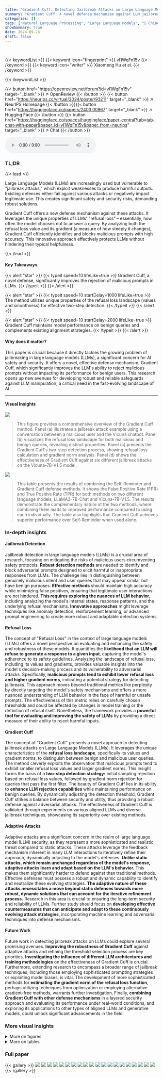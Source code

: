 ```yaml
---
title: "Gradient Cuff: Detecting Jailbreak Attacks on Large Language Models by Exploring Refusal Loss Landscapes"
summary: "Gradient Cuff: A novel defense mechanism against LLM jailbreaks, leveraging refusal loss landscapes for improved malicious query rejection without harming model performance on benign inputs."
categories: []
tags: ["Natural Language Processing", "Large Language Models", "🏢 Chinese University of Hong Kong",]
showSummary: true
date: 2024-09-26
draft: false
---
```


<br>

{{< keywordList >}}
{{< keyword icon="fingerprint" >}} vI1WqFn15v {{< /keyword >}}
{{< keyword icon="writer" >}} Xiaomeng Hu et el. {{< /keyword >}}
 
{{< /keywordList >}}

{{< button href="https://openreview.net/forum?id=vI1WqFn15v" target="_blank" >}}
↗ OpenReview
{{< /button >}}
{{< button href="https://neurips.cc/virtual/2024/poster/93211" target="_blank" >}}
↗ NeurIPS Homepage
{{< /button >}}{{< button href="https://huggingface.co/papers/2403.00867" target="_blank" >}}
↗ Hugging Face
{{< /button >}}
{{< button href="https://huggingface.co/spaces/huggingface/paper-central?tab=tab-chat-with-paper&paper_id=vI1WqFn15v&paper_from=neurips" target="_blank" >}}
↗ Chat
{{< /button >}}



<audio controls>
    <source src="https://ai-paper-reviewer.com/vI1WqFn15v/podcast.wav" type="audio/wav">
    Your browser does not support the audio element.
</audio>


### TL;DR


{{< lead >}}

Large Language Models (LLMs) are increasingly used but vulnerable to "jailbreak attacks," which exploit weaknesses to produce harmful outputs.  Existing defenses either fail against various attacks or negatively impact legitimate use.  This creates significant safety and security risks, demanding robust solutions.

Gradient Cuff offers a new defense mechanism against these attacks. It leverages the unique properties of LLMs' "refusal loss" – essentially, how often the model chooses not to answer a query. By analyzing both the refusal loss value and its gradient (a measure of how steeply it changes), Gradient Cuff efficiently identifies and blocks malicious prompts with high accuracy.  This innovative approach effectively protects LLMs without hindering their typical helpfulness.

{{< /lead >}}


#### Key Takeaways

{{< alert "star" >}}
{{< typeit speed=10 lifeLike=true >}} Gradient Cuff, a novel defense, significantly improves the rejection of malicious prompts in LLMs. {{< /typeit >}}
{{< /alert >}}

{{< alert "star" >}}
{{< typeit speed=10 startDelay=1000 lifeLike=true >}} The method utilizes unique properties of the refusal loss landscape (values and smoothness) for effective two-step detection. {{< /typeit >}}
{{< /alert >}}

{{< alert "star" >}}
{{< typeit speed=10 startDelay=2000 lifeLike=true >}} Gradient Cuff maintains model performance on benign queries and complements existing alignment strategies. {{< /typeit >}}
{{< /alert >}}

#### Why does it matter?
This paper is crucial because it directly tackles the growing problem of jailbreaking in large language models (LLMs), a significant concern for AI safety and security.  It offers a novel, effective defense mechanism, Gradient Cuff, which significantly improves the LLM's ability to reject malicious prompts without impacting its performance for benign users. This research opens up new avenues for developing robust and reliable safeguards against LLM manipulation, a critical need in the fast-evolving landscape of AI.

------
#### Visual Insights



![](https://ai-paper-reviewer.com/vI1WqFn15v/figures_1_1.jpg)

> This figure provides a comprehensive overview of the Gradient Cuff method. Panel (a) illustrates a jailbreak attack example using a conversation between a malicious user and the Vicuna chatbot. Panel (b) visualizes the refusal loss landscape for both malicious and benign queries, revealing distinct properties. Panel (c) presents the Gradient Cuff's two-step detection process, showing refusal loss calculation and gradient norm analysis. Panel (d) shows the effectiveness of Gradient Cuff against six different jailbreak attacks on the Vicuna-7B-V1.5 model.





![](https://ai-paper-reviewer.com/vI1WqFn15v/tables_7_1.jpg)

> This table presents the results of combining the Self-Reminder and Gradient Cuff defense methods. It shows the False Positive Rate (FPR) and True Positive Rate (TPR) for both methods on two different language models, LLaMA2-7B-Chat and Vicuna-7B-V1.5. The results demonstrate the complementary nature of the two methods, where combining them leads to improved performance compared to using each individually.  The table also highlights that Gradient Cuff achieves superior performance over Self-Reminder when used alone.





### In-depth insights


#### Jailbreak Detection
Jailbreak detection in large language models (LLMs) is a crucial area of research, focusing on mitigating the risks of malicious users circumventing safety protocols.  **Robust detection methods** are needed to identify and block adversarial prompts designed to elicit harmful or inappropriate responses from LLMs. The challenge lies in distinguishing between genuinely malicious intent and user queries that may appear similar but have benign purposes.  **Effective methods** should maintain high accuracy while minimizing false positives, ensuring that legitimate user interactions are not hindered.  **This requires exploring the nuances of LLM behavior**, including analyzing the model's internal states, response patterns, and the underlying refusal mechanisms.  **Innovative approaches** might leverage techniques like anomaly detection, reinforcement learning, or advanced prompt engineering to create more robust and adaptable detection systems.

#### Refusal Loss
The concept of "Refusal Loss" in the context of large language models (LLMs) offers a novel perspective on evaluating and enhancing the safety and robustness of these models.  It quantifies the **likelihood that an LLM will refuse to generate a response to a given input**, capturing the model's adherence to its safety guidelines.  Analyzing the landscape of refusal loss, including its values and gradients, provides valuable insights into the model's decision-making process and its vulnerability to adversarial attacks.  Specifically, **malicious prompts tend to exhibit lower refusal loss and higher gradient norms**, indicating a potential strategy for detecting jailbreaks.  This approach moves beyond traditional metrics like perplexity by directly targeting the model's safety mechanisms and offers a more nuanced understanding of LLM behavior in the face of harmful or unsafe prompts. The effectiveness of this metric relies on carefully chosen thresholds and could be affected by changes in model training or the definition of refusal itself.  Nonetheless, the framework provides a **powerful tool for evaluating and improving the safety of LLMs** by providing a direct measure of their ability to reject harmful inputs.

#### Gradient Cuff
The concept of "Gradient Cuff" presents a novel approach to detecting jailbreak attacks on Large Language Models (LLMs).  It leverages the unique characteristics of the **refusal loss landscape**, specifically its values and gradient norms, to distinguish between benign and malicious user queries.  The method cleverly exploits the observation that malicious prompts tend to exhibit smaller refusal loss values and larger gradient norms. This insight forms the basis of a **two-step detection strategy:** initial sampling rejection based on refusal loss values, followed by gradient norm rejection for queries that pass the first filter.  The beauty of Gradient Cuff lies in its ability to **enhance LLM rejection capabilities** while maintaining performance on benign queries. By dynamically adjusting the detection threshold, Gradient Cuff strikes a balance between security and utility, thus providing a robust defense against adversarial attacks.  The effectiveness of Gradient Cuff is validated through experiments on various aligned LLMs and diverse jailbreak techniques, showcasing its superiority over existing methods.

#### Adaptive Attacks
Adaptive attacks are a significant concern in the realm of large language model (LLM) security, as they represent a more sophisticated and realistic threat compared to static attacks.  These attacks leverage the feedback mechanism inherent in many LLM interactions to iteratively refine their approach, dynamically adjusting to the model's defenses. **Unlike static attacks, which remain unchanged regardless of the model's response, adaptive attacks learn and adapt based on the LLM's behavior.** This makes them significantly harder to defend against than traditional methods.  Effective defenses must possess a robust and dynamic capability to identify and neutralize these evolving strategies. **The adaptive nature of these attacks necessitates a move beyond static defenses towards more robust, dynamic solutions that can account for the iterative refinement process.**  Research in this area is crucial to ensuring the long-term security and reliability of LLMs.  Further study should focus on **developing effective countermeasures that can anticipate and adapt to these continuously evolving attack strategies**, incorporating machine learning and adversarial techniques into defense mechanisms.

#### Future Work
Future work in detecting jailbreak attacks on LLMs could explore several promising avenues. **Improving the robustness of Gradient Cuff** against adaptive attacks and refining the threshold selection process are key priorities.  **Investigating the influence of different LLM architectures and training methodologies** on the effectiveness of Gradient Cuff is crucial.  Furthermore, extending research to encompass a broader range of jailbreak techniques, including those employing sophisticated prompting strategies or exploiting model biases, is vital.  The development of more sophisticated methods for **estimating the gradient norm of the refusal loss function**, perhaps utilizing techniques from optimization or employing alternative gradient-free methods, warrants further investigation.  Finally, **combining Gradient Cuff with other defense mechanisms** in a layered security approach and evaluating its performance under real-world conditions,  and exploring its applications to other types of aligned LLMs and generative models, could unlock significant advancements in the field.


### More visual insights

<details>
<summary>More on figures
</summary>


![](https://ai-paper-reviewer.com/vI1WqFn15v/figures_6_1.jpg)

> This figure shows the performance of Gradient Cuff and other defense methods against 6 different types of jailbreak attacks on two language models: LLaMA2-7B-Chat and Vicuna-7B-V1.5.  The x-axis represents the false positive rate (FPR), indicating how often benign queries were incorrectly flagged as malicious. The y-axis represents the true positive rate (TPR), showing how often malicious queries were correctly identified. The graph illustrates that Gradient Cuff achieves a high TPR while maintaining a low FPR, outperforming other methods.


![](https://ai-paper-reviewer.com/vI1WqFn15v/figures_9_1.jpg)

> This figure provides a comprehensive overview of the Gradient Cuff method. Panel (a) illustrates a jailbreak attack scenario, while panel (b) visualizes the refusal loss landscape for both benign and malicious queries. Panel (c) details the Gradient Cuff workflow, and panel (d) presents the method's performance against various jailbreak attacks on the Vicuna-7B-V1.5 model.  The figure demonstrates the key aspects of Gradient Cuff, from its conceptual basis to its empirical performance.


![](https://ai-paper-reviewer.com/vI1WqFn15v/figures_9_2.jpg)

> The figure shows the performance of Gradient Cuff and baseline methods on two LLMs (LLaMA2-7B-Chat and Vicuna-7B-V1.5) against six types of jailbreak attacks.  The x-axis represents the false positive rate (FPR, benign query rejection rate), and the y-axis represents the true positive rate (TPR, malicious query rejection rate).  The plot helps to visually compare the effectiveness of different methods in terms of their ability to detect jailbreaks while minimizing false positives.  The MMLU accuracy is also provided to illustrate the tradeoff between security and model performance.


![](https://ai-paper-reviewer.com/vI1WqFn15v/figures_15_1.jpg)

> This figure provides a comprehensive overview of the Gradient Cuff method. Panel (a) illustrates a jailbreak attack scenario. Panel (b) visualizes the refusal loss landscape for both benign and malicious queries. Panel (c) shows the workflow of Gradient Cuff and examples of refusal loss calculation. Finally, panel (d) presents the performance evaluation of Gradient Cuff against various jailbreak attacks.


![](https://ai-paper-reviewer.com/vI1WqFn15v/figures_19_1.jpg)

> This figure provides a comprehensive overview of the Gradient Cuff method. Panel (a) illustrates a jailbreak attack example using a conversation between malicious actors and the Vicuna chatbot. Panel (b) visualizes the refusal loss landscape for both benign and malicious queries, highlighting the differences in their values and smoothness.  Panel (c) outlines the Gradient Cuff's two-step detection process, showing how refusal loss and its gradient norm are calculated. Finally, panel (d) presents a bar chart showing the effectiveness of Gradient Cuff against 6 different jailbreak attacks on the Vicuna-7B-V1.5 model.


![](https://ai-paper-reviewer.com/vI1WqFn15v/figures_20_1.jpg)

> This figure shows the performance of Gradient Cuff and other baseline methods on two different language models, LLaMA2-7B-Chat and Vicuna-7B-V1.5.  It compares the true positive rate (TPR, correctly identifying malicious queries) against the false positive rate (FPR, incorrectly rejecting benign queries).  The plots illustrate the trade-off between effectively detecting malicious queries and maintaining good performance on benign queries.  Error bars represent the standard deviation across six different types of jailbreak attacks.  The MMLU accuracy is also included to show the impact of each method on the model's overall performance.


![](https://ai-paper-reviewer.com/vI1WqFn15v/figures_20_2.jpg)

> This figure provides a comprehensive overview of the Gradient Cuff method. Panel (a) illustrates a jailbreak attack scenario. Panel (b) visualizes the refusal loss landscape for both benign and malicious queries, highlighting key differences. Panel (c) details the workflow of Gradient Cuff, including the two-step rejection process based on refusal loss and gradient norm. Finally, panel (d) presents experimental results demonstrating the effectiveness of Gradient Cuff against six different jailbreak attacks on Vicuna-7B-V1.5.


![](https://ai-paper-reviewer.com/vI1WqFn15v/figures_23_1.jpg)

> This figure shows the performance of Gradient Cuff and other defense methods on two different LLMs (LLaMA2-7B-Chat and Vicuna-7B-V1.5) against six types of jailbreak attacks.  The x-axis represents the false positive rate (FPR), or the rate at which benign queries are incorrectly rejected. The y-axis represents the true positive rate (TPR), or the rate at which malicious queries are correctly rejected.  The chart visually compares the effectiveness of different methods at balancing high accuracy in detecting malicious queries with a low rate of false positives.  MMLU accuracy scores are also provided for methods with low FPR, demonstrating that maintaining model utility isn't sacrificed.


</details>




<details>
<summary>More on tables
</summary>


![](https://ai-paper-reviewer.com/vI1WqFn15v/tables_7_2.jpg)
> This table compares the performance of Gradient Cuff against two supervised methods, LLaMA-Guard and Safe-Decoding, in terms of both True Positive Rate (TPR) and False Positive Rate (FPR).  It shows the effectiveness of Gradient Cuff in relation to other approaches that require training additional models.

![](https://ai-paper-reviewer.com/vI1WqFn15v/tables_8_1.jpg)
> This table presents the results of an ablation study on the Gradient Cuff method.  It compares the performance of the full Gradient Cuff method with a version that excludes the second stage (Gradient Norm Rejection) and versions with different thresholds (σ) for the second stage.  The results show the impact of the second stage and different thresholds on the False Positive Rate (FPR) and True Positive Rate (TPR).

![](https://ai-paper-reviewer.com/vI1WqFn15v/tables_8_2.jpg)
> This table presents the results of evaluating Gradient Cuff's performance against adaptive attacks.  Adaptive attacks are versions of existing attacks (PAIR, TAP, GCG) that are modified to try and circumvent the defense mechanism. The 'w/o' column shows the refusal rate (percentage of malicious queries successfully rejected) before the adaptive attack is applied, while the 'w/' column shows the refusal rate after the adaptive attack.  A lower refusal rate after the adaptive attack indicates that the adaptive attack was successful at bypassing the defense.

![](https://ai-paper-reviewer.com/vI1WqFn15v/tables_8_3.jpg)
> This table compares the performance of Gradient Cuff against two supervised methods, LLaMA-Guard and Safe-Decoding, in terms of True Positive Rate (TPR) and False Positive Rate (FPR) on two language models: LLaMA-2-7B-Chat and Vicuna-7B-V1.5.  It shows the effectiveness of Gradient Cuff even when compared to supervised methods.

![](https://ai-paper-reviewer.com/vI1WqFn15v/tables_15_1.jpg)
> This table presents the attack success rates (ASR) computed using two different methods: GPT-4 and LLaMA-Guard.  The results show the ASR for Gradient Cuff, SmoothLLM, PPL, and the baseline (without defense) on two language models: LLaMA-2-7B-Chat and Vicuna-7B-V1.5.  The GPT-4 ASR uses GPT-4 to judge whether the model's response is jailbroken, while the LLaMA-Guard ASR uses the LLaMA-Guard model for the same purpose. Lower ASR values indicate better performance.

![](https://ai-paper-reviewer.com/vI1WqFn15v/tables_17_1.jpg)
> This table compares the performance of Gradient Cuff with two supervised methods (LLaMA-Guard and Safe-Decoding) in terms of True Positive Rate (TPR) and False Positive Rate (FPR).  The TPR represents the model's ability to correctly identify malicious queries, while the FPR represents the rate of incorrectly identifying benign queries as malicious.  Lower FPR and higher TPR are desired. The results are shown for both LLaMA2-7B-Chat and Vicuna-7B-V1.5 language models.

![](https://ai-paper-reviewer.com/vI1WqFn15v/tables_17_2.jpg)
> This table presents the results of combining the Self-Reminder and Gradient Cuff methods. It shows the false positive rate (FPR) and true positive rate (TPR) for both methods on two language models (LLaMA2-7B-Chat and Vicuna-7B-V1.5). The table demonstrates that Gradient Cuff significantly improves the performance of Self-Reminder, especially in terms of TPR.

![](https://ai-paper-reviewer.com/vI1WqFn15v/tables_17_3.jpg)
> This table compares the performance of Gradient Cuff with two supervised methods, LLaMA-Guard and Safe-Decoding, in terms of True Positive Rate (TPR) and False Positive Rate (FPR) for malicious and benign user queries on LLaMA2-7B-Chat and Vicuna-7B-V1.5.  It demonstrates the effectiveness of Gradient Cuff against other methods. 

![](https://ai-paper-reviewer.com/vI1WqFn15v/tables_18_1.jpg)
> This table shows the gradient norm distribution of GCG prompts and adaptive GCG prompts for two LLMs: LLaMA-2-7B-Chat and Vicuna-7B-V1.5.  The gradient norm is a measure used in the Gradient Cuff method to detect jailbreak attempts.  The table presents the 25th, 50th, and 75th percentiles of the gradient norm for both standard GCG attacks and adaptive GCG attacks, along with the detection threshold used by Gradient Cuff for each LLM. The data highlights the differences in gradient norm between benign and malicious queries which is exploited by Gradient Cuff for improved jailbreak detection.

![](https://ai-paper-reviewer.com/vI1WqFn15v/tables_19_1.jpg)
> This table shows different combinations of N (LLM Response Sampling numbers) and P (Gaussian vector numbers) used in the Gradient Cuff algorithm when the total query times (q = N × (P + 1)) are increased from 10 to 40. It illustrates two strategies for increasing q: 'fixed-N' keeps N constant while increasing P and 'fixed-P' keeps P constant while increasing N.  Each strategy's total query times and the corresponding (N, P) values are provided.

![](https://ai-paper-reviewer.com/vI1WqFn15v/tables_21_1.jpg)
> This table compares the performance of Gradient Cuff against two supervised methods, namely LLaMA-Guard and Safe-Decoding.  The comparison is done in terms of False Positive Rate (FPR) and True Positive Rate (TPR), which represent the rate of rejecting benign queries and the rate of detecting malicious queries, respectively. The results are shown separately for LLaMA2-7B-Chat and Vicuna-7B-V1.5 models.  The table demonstrates Gradient Cuff's performance against these supervised baselines.

![](https://ai-paper-reviewer.com/vI1WqFn15v/tables_23_1.jpg)
> This table presents the performance comparison of Gradient Cuff, PPL, and SmoothLLM on two non-LLaMA-based language models, gemma-7b-it and Qwen2-7B-Instruct, against two types of attacks: GCG (transferred from Vicuna-7b-v1.5) and Base64. The results are shown in terms of refusal rates (higher is better), including the average refusal rate across both attacks for each model and defense method.

</details>




### Full paper

{{< gallery >}}
<img src="https://ai-paper-reviewer.com/vI1WqFn15v/1.png" class="grid-w50 md:grid-w33 xl:grid-w25" />
<img src="https://ai-paper-reviewer.com/vI1WqFn15v/2.png" class="grid-w50 md:grid-w33 xl:grid-w25" />
<img src="https://ai-paper-reviewer.com/vI1WqFn15v/3.png" class="grid-w50 md:grid-w33 xl:grid-w25" />
<img src="https://ai-paper-reviewer.com/vI1WqFn15v/4.png" class="grid-w50 md:grid-w33 xl:grid-w25" />
<img src="https://ai-paper-reviewer.com/vI1WqFn15v/5.png" class="grid-w50 md:grid-w33 xl:grid-w25" />
<img src="https://ai-paper-reviewer.com/vI1WqFn15v/6.png" class="grid-w50 md:grid-w33 xl:grid-w25" />
<img src="https://ai-paper-reviewer.com/vI1WqFn15v/7.png" class="grid-w50 md:grid-w33 xl:grid-w25" />
<img src="https://ai-paper-reviewer.com/vI1WqFn15v/8.png" class="grid-w50 md:grid-w33 xl:grid-w25" />
<img src="https://ai-paper-reviewer.com/vI1WqFn15v/9.png" class="grid-w50 md:grid-w33 xl:grid-w25" />
<img src="https://ai-paper-reviewer.com/vI1WqFn15v/10.png" class="grid-w50 md:grid-w33 xl:grid-w25" />
<img src="https://ai-paper-reviewer.com/vI1WqFn15v/11.png" class="grid-w50 md:grid-w33 xl:grid-w25" />
<img src="https://ai-paper-reviewer.com/vI1WqFn15v/12.png" class="grid-w50 md:grid-w33 xl:grid-w25" />
<img src="https://ai-paper-reviewer.com/vI1WqFn15v/13.png" class="grid-w50 md:grid-w33 xl:grid-w25" />
<img src="https://ai-paper-reviewer.com/vI1WqFn15v/14.png" class="grid-w50 md:grid-w33 xl:grid-w25" />
<img src="https://ai-paper-reviewer.com/vI1WqFn15v/15.png" class="grid-w50 md:grid-w33 xl:grid-w25" />
<img src="https://ai-paper-reviewer.com/vI1WqFn15v/16.png" class="grid-w50 md:grid-w33 xl:grid-w25" />
<img src="https://ai-paper-reviewer.com/vI1WqFn15v/17.png" class="grid-w50 md:grid-w33 xl:grid-w25" />
<img src="https://ai-paper-reviewer.com/vI1WqFn15v/18.png" class="grid-w50 md:grid-w33 xl:grid-w25" />
<img src="https://ai-paper-reviewer.com/vI1WqFn15v/19.png" class="grid-w50 md:grid-w33 xl:grid-w25" />
<img src="https://ai-paper-reviewer.com/vI1WqFn15v/20.png" class="grid-w50 md:grid-w33 xl:grid-w25" />
{{< /gallery >}}